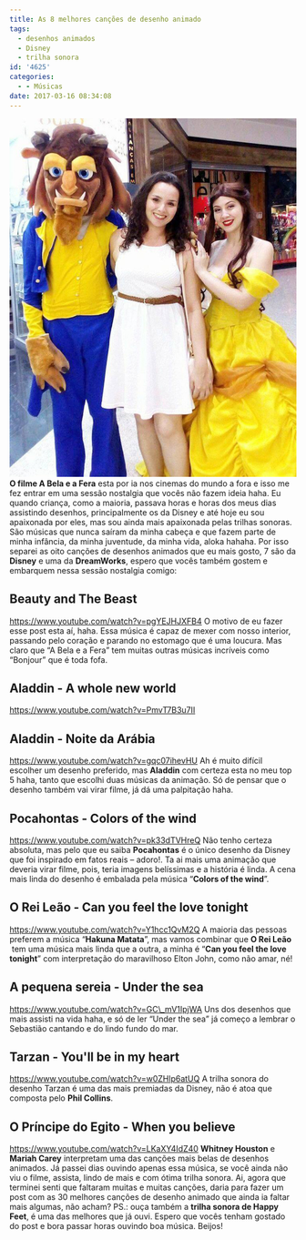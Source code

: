 ```yaml
---
title: As 8 melhores canções de desenho animado
tags:
  - desenhos animados
  - Disney
  - trilha sonora
id: '4625'
categories:
  - - Músicas
date: 2017-03-16 08:34:08
---
```


![picture beauty and the beast](/wp-content/uploads/2017/03/foto-com-a-bela-e-a-fera.jpg) **O filme A Bela e a Fera** esta por ia nos cinemas do mundo a fora e isso me fez entrar em uma sessão nostalgia que vocês não fazem ideia haha. Eu quando criança, como a maioria, passava horas e horas dos meus dias assistindo desenhos, principalmente os da Disney e até hoje eu sou apaixonada por eles, mas sou ainda mais apaixonada pelas trilhas sonoras. São músicas que nunca saíram da minha cabeça e que fazem parte de minha infância, da minha juventude, da minha vida, aloka hahaha. Por isso separei as oito canções de desenhos animados que eu mais gosto, 7 são da **Disney** e uma da **DreamWorks**, espero que vocês também gostem e embarquem nessa sessão nostalgia comigo:

## Beauty and The Beast

https://www.youtube.com/watch?v=pgYEJHJXFB4 O motivo de eu fazer esse post esta aí, haha. Essa música é capaz de mexer com nosso interior, passando pelo coração e parando no estomago que é uma loucura. Mas claro que “A Bela e a Fera” tem muitas outras músicas incríveis como “Bonjour” que é toda fofa.

## Aladdin - A whole new world

https://www.youtube.com/watch?v=PmvT7B3u7II

## Aladdin - Noite da Arábia

https://www.youtube.com/watch?v=gqc07ihevHU Ah é muito difícil escolher um desenho preferido, mas **Aladdin** com certeza esta no meu top 5 haha, tanto que escolhi duas músicas da animação. Só de pensar que o desenho também vai virar filme, já dá uma palpitação haha.

## Pocahontas - Colors of the wind

https://www.youtube.com/watch?v=pk33dTVHreQ Não tenho certeza absoluta, mas pelo que eu saiba **Pocahontas** é o único desenho da Disney que foi inspirado em fatos reais – adoro!. Ta ai mais uma animação que deveria virar filme, pois, teria imagens belíssimas e a história é linda. A cena mais linda do desenho é embalada pela música “**Colors of the wind**”.

## O Rei Leão - Can you feel the love tonight

https://www.youtube.com/watch?v=Y1hcc1QvM2Q A maioria das pessoas preferem a música “**Hakuna Matata**”, mas vamos combinar que **O Rei Leão**   tem uma música mais linda que a outra, a minha é “**Can you feel the love tonight**” com interpretação do maravilhoso Elton John, como não amar, né!

## A pequena sereia - Under the sea

https://www.youtube.com/watch?v=GC\_mV1IpjWA Uns dos desenhos que mais assisti na vida haha, e só de ler “Under the sea” já começo a lembrar o Sebastião cantando e do lindo fundo do mar.

## Tarzan - You'll be in my heart

https://www.youtube.com/watch?v=w0ZHlp6atUQ A trilha sonora do desenho Tarzan é uma das mais premiadas da Disney, não é atoa que composta pelo **Phil Collins**.

## O Príncipe do Egito - When you believe

https://www.youtube.com/watch?v=LKaXY4IdZ40 **Whitney Houston** e **Mariah Carey** interpretam uma das canções mais belas de desenhos animados. Já passei dias ouvindo apenas essa música, se você ainda não viu o filme, assista, lindo de mais e com ótima trilha sonora. Ai, agora que terminei senti que faltaram muitas e muitas canções, daria para fazer um post com as 30 melhores canções de desenho animado que ainda ia faltar mais algumas, não acham? PS.: ouça também a **trilha sonora de Happy Feet**, é uma das melhores que já ouvi. Espero que vocês tenham gostado do post e bora passar horas ouvindo boa música. Beijos!
